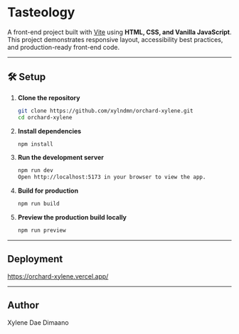# Tasteology

A front-end project built with [Vite](https://vitejs.dev/) using **HTML, CSS, and Vanilla JavaScript**.  
This project demonstrates responsive layout, accessibility best practices, and production-ready front-end code.

---

## 🛠️ Setup

1. **Clone the repository**
   ```bash
   git clone https://github.com/xylndmn/orchard-xylene.git
   cd orchard-xylene

2. 	**Install dependencies**
    ```bash
    npm install

3.	**Run the development server**
    ```bash
    npm run dev
    Open http://localhost:5173 in your browser to view the app.

4.	**Build for production**
    ```bash
    npm run build

5.	**Preview the production build locally**
    ```bash
    npm run preview

---

## Deployment
https://orchard-xylene.vercel.app/

---

## Author
Xylene Dae Dimaano
